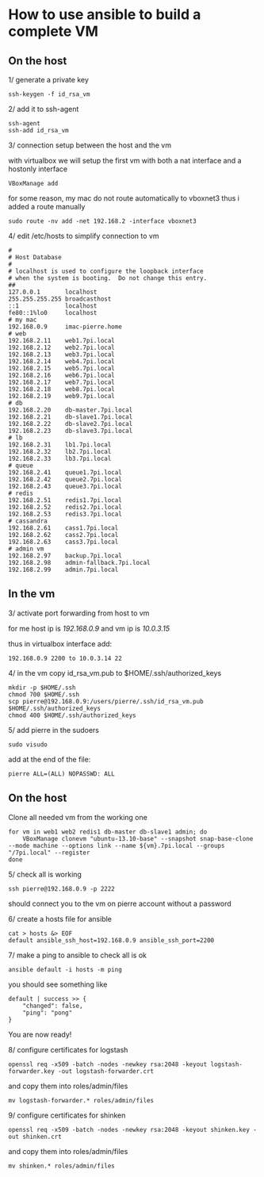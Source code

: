 How to use ansible to build a complete VM
=========================================


On the host
-----------

1/ generate a private key

```
ssh-keygen -f id_rsa_vm
```

2/ add it to ssh-agent

```
ssh-agent
ssh-add id_rsa_vm
```

3/ connection setup between the host and the vm

with virtualbox we will setup the first vm with both a nat interface and a hostonly interface
```
VBoxManage add
```

for some reason, my mac do not route automatically to vboxnet3 thus i added a route manually
```
sudo route -nv add -net 192.168.2 -interface vboxnet3
```

4/ edit /etc/hosts to simplify connection to vm
```
#
# Host Database
#
# localhost is used to configure the loopback interface
# when the system is booting.  Do not change this entry.
##
127.0.0.1       localhost
255.255.255.255 broadcasthost
::1             localhost
fe80::1%lo0     localhost
# my mac
192.168.0.9     imac-pierre.home
# web
192.168.2.11    web1.7pi.local
192.168.2.12    web2.7pi.local
192.168.2.13    web3.7pi.local
192.168.2.14    web4.7pi.local
192.168.2.15    web5.7pi.local
192.168.2.16    web6.7pi.local
192.168.2.17    web7.7pi.local
192.168.2.18    web8.7pi.local
192.168.2.19    web9.7pi.local
# db
192.168.2.20    db-master.7pi.local
192.168.2.21    db-slave1.7pi.local
192.168.2.22    db-slave2.7pi.local
192.168.2.23    db-slave3.7pi.local
# lb
192.168.2.31    lb1.7pi.local
192.168.2.32    lb2.7pi.local
192.168.2.33    lb3.7pi.local
# queue
192.168.2.41    queue1.7pi.local
192.168.2.42    queue2.7pi.local
192.168.2.43    queue3.7pi.local
# redis
192.168.2.51    redis1.7pi.local
192.168.2.52    redis2.7pi.local
192.168.2.53    redis3.7pi.local
# cassandra
192.168.2.61    cass1.7pi.local
192.168.2.62    cass2.7pi.local
192.168.2.63    cass3.7pi.local
# admin vm
192.168.2.97    backup.7pi.local
192.168.2.98    admin-fallback.7pi.local
192.168.2.99    admin.7pi.local
```


In the vm
---------

3/ activate port forwarding from host to vm

for me host ip is *192.168.0.9* and vm ip is *10.0.3.15*

thus in virtualbox interface add:

```
192.168.0.9 2200 to 10.0.3.14 22
```

4/ in the vm copy id_rsa_vm.pub to $HOME/.ssh/authorized_keys

```
mkdir -p $HOME/.ssh
chmod 700 $HOME/.ssh
scp pierre@192.168.0.9:/users/pierre/.ssh/id_rsa_vm.pub $HOME/.ssh/authorized_keys
chmod 400 $HOME/.ssh/authorized_keys
```

5/ add pierre in the sudoers
```
sudo visudo
```
add at the end of the file:
```
pierre ALL=(ALL) NOPASSWD: ALL
```

On the host
-----------

Clone all needed vm from the working one
```
for vm in web1 web2 redis1 db-master db-slave1 admin; do
    VBoxManage clonevm "ubuntu-13.10-base" --snapshot snap-base-clone --mode machine --options link --name ${vm}.7pi.local --groups "/7pi.local" --register
done
```


5/ check all is working
```
ssh pierre@192.168.0.9 -p 2222
```

should connect you to the vm on pierre account without a password

6/ create a hosts file for ansible

```
cat > hosts &> EOF
default ansible_ssh_host=192.168.0.9 ansible_ssh_port=2200
```

7/ make a ping to ansible to check all is ok
```
ansible default -i hosts -m ping
```
you should see something like
```
default | success >> {
    "changed": false,
    "ping": "pong"
}
```
You are now ready!

8/ configure certificates for logstash
```
openssl req -x509 -batch -nodes -newkey rsa:2048 -keyout logstash-forwarder.key -out logstash-forwarder.crt

```
and copy them into roles/admin/files
```
mv logstash-forwarder.* roles/admin/files
```

9/ configure certificates for shinken
```
openssl req -x509 -batch -nodes -newkey rsa:2048 -keyout shinken.key -out shinken.crt

```
and copy them into roles/admin/files
```
mv shinken.* roles/admin/files
```
